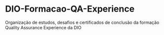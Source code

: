 # DIO-Formacao-QA-Experience
Organização de estudos, desafios e certificados de conclusão da formação Quality Assurance Experience da DIO
